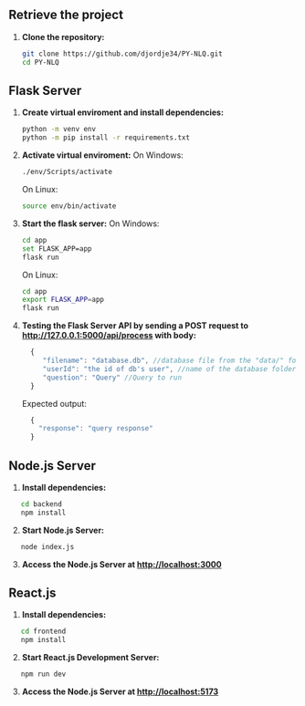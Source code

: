 ## Retrieve the project

1. **Clone the repository:**

    ```bash
    git clone https://github.com/djordje34/PY-NLQ.git
    cd PY-NLQ
    ```
## Flask Server

1. **Create virtual enviroment and install dependencies:**

    ```bash
    python -m venv env
    python -m pip install -r requirements.txt
    ```
3. **Activate virtual enviroment:**
    On Windows:
    ```bash
    ./env/Scripts/activate
    ```
    On Linux:
    ```bash
    source env/bin/activate
    ```
3. **Start the flask server:**
    On Windows:
    ```bash
    cd app
    set FLASK_APP=app
    flask run
    ```
    On Linux:
    ```bash
    cd app
    export FLASK_APP=app
    flask run
    ```

4. **Testing the Flask Server API by sending a POST request to http://127.0.0.1:5000/api/process with body:**
   ```js
     {
        "filename": "database.db", //database file from the "data/" folder
        "userId": "the id of db's user", //name of the database folder (db's user's ID) 
        "question": "Query" //Query to run
     }
   ```
   Expected output:
   ```js
     {
       "response": "query response"
     }
   ```

## Node.js Server

1. **Install dependencies:**
  ```bash
     cd backend
     npm install
  ```
2. **Start Node.js Server:**
  ```bash
     node index.js
  ```
3. **Access the Node.js Server at [http://localhost:3000](http://localhost:3000)**

## React.js

1. **Install dependencies:**
  ```bash
     cd frontend
     npm install
  ```
2. **Start React.js Development Server:**
  ```bash
     npm run dev
  ```
3. **Access the Node.js Server at [http://localhost:5173](http://localhost:5173)**
